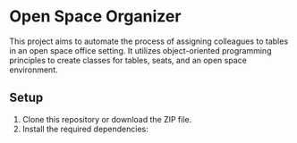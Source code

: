 # Open Space Organizer

This project aims to automate the process of assigning colleagues to tables in an open space office setting. It utilizes object-oriented programming principles to create classes for tables, seats, and an open space environment.

## Setup

1. Clone this repository or download the ZIP file.
2. Install the required dependencies:
